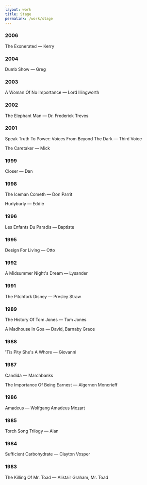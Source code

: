 ```yaml
---
layout: work
title: Stage
permalink: /work/stage
---
```


### 2006

The Exonerated — Kerry

### 2004

Dumb Show — Greg

### 2003

A Woman Of No Importance — Lord Illingworth

### 2002

The Elephant Man — Dr. Frederick Treves

### 2001

Speak Truth To Power: Voices From Beyond The Dark — Third Voice

The Caretaker — Mick

### 1999

Closer — Dan

### 1998

The Iceman Cometh — Don Parrit

Hurlyburly — Eddie

### 1996

Les Enfants Du Paradis — Baptiste

### 1995

Design For Living — Otto

### 1992

A Midsummer Night's Dream — Lysander

### 1991

The Pitchfork Disney — Presley Straw

### 1989

The History Of Tom Jones — Tom Jones

A Madhouse In Goa — David, Barnaby Grace

### 1988

'Tis Pity She's A Whore — Giovanni

### 1987

Candida — Marchbanks

The Importance Of Being Earnest — Algernon Moncrieff

### 1986

Amadeus — Wolfgang Amadeus Mozart

### 1985

Torch Song Trilogy — Alan

### 1984

Sufficient Carbohydrate — Clayton Vosper

### 1983

The Killing Of Mr. Toad — Alistair Graham, Mr. Toad
